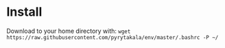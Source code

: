 # Install

Download to your home directory with:
`wget https://raw.githubusercontent.com/pyrytakala/env/master/.bashrc -P ~/`
